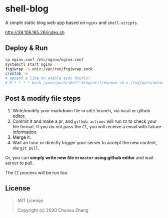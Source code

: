 # shell-blog

A simple static blog web app based on `nginx` and `shell-scripts`.

<http://39.106.185.26/index.sh>


## Deploy & Run

```bash
cp nginx.conf /etc/nginx/nginx.conf
systemctl start nginx
fcgiwrap -s unix:/var/run/fcgiwrap.sock
crontab -e
# append a line to enable sync hourly: 
# 0 * * * * bash /your/path/shell-blog/util/daemon.sh > /log/path/daemon.log
```

## Post & modify file steps

1. Write/modify your markdown file in `edit` branch, via local or github editor.
2. Commit it and make a pr, and `github actions` will run `CI` to check your file format.
    If you do not pass the `CI`, you will receive a email with failure information.
3. Merge it.
4. Wait an hour or directly trigger your server to accept the new content, via `git pull`.

Or, you can **simply write new file in `master` using github editor** and wait server to pull.

The `CI` process will be run too.


## License

> MIT License
>
> Copyright (c) 2020 Chunxu Zhang
